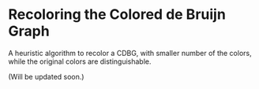# Recoloring  the  Colored  de  Bruijn  Graph
 A heuristic algorithm to recolor a CDBG, with smaller number of the colors, while the original colors are distinguishable. 
 
 (Will be updated soon.)
